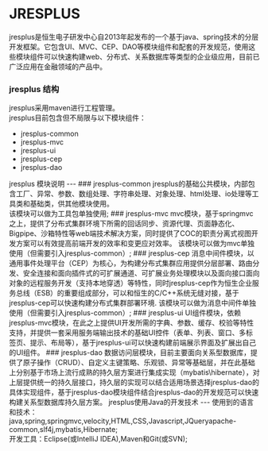 JRESPLUS
===

jresplus是恒生电子研发中心自2013年起发布的一个基于java、spring技术的分层开发框架。它包含UI、MVC、CEP、DAO等模块组件和配套的开发规范，使用这些模块组件可以快速构建web、分布式、关系数据库等类型的企业级应用，目前已广泛应用在金融领域的产品中。<br>

### jresplus 结构
jresplus采用maven进行工程管理。<br/>
jresplus目前包含但不局限与以下模块组件：<br/>
<ul>
<li>jresplus-common</li>
<li>jresplus-mvc</li>
<li>jresplus-ui</li>
<li>jresplus-cep</li>
<li>jresplus-dao</li>
</ul>
jresplus  模块说明
---
### jresplus-common
jresplus的基础公共模块，内部包含工厂、异常、参数、数组处理、字符串处理、对象处理、html处理、io处理等工具类和基础类，供其他模块使用。<br/>
该模块可以做为工具包单独使用;
### jresplus-mvc
mvc模块，基于springmvc之上，提供了分布式集群环境下所需的回话同步、资源代理、页面静态化、Bigpipe、沙箱特性等web端技术解决方案，同时提供了COC的职责分离式视图开发方案可以有效提高前端开发的效率和变更应对效率。
该模块可以做为mvc单独使用（但需要引入jresplus-common）;
### jresplus-cep
消息中间件模块，以通用事件处理平台（CEP）为核心，为构建分布式集群应用提供分层部署、路由分发、安全连接和面向插件式的可扩展通道、可扩展业务处理模块以及面向接口面向对象的远程服务开发（支持本地穿透）等特性，同时jresplus-cep作为恒生企业服务总线（ESB）的重要组成部分，可以和恒生的C/C++系统无缝对接，基于jresplus-cep可以快速构建分布式集群部署环境.
该模块可以做为消息中间件单独使用（但需要引入jresplus-common）;
### jresplus-ui
UI组件模块，依赖jresplus-mvc模块，在此之上提供UI开发所需的字典、参数、缓存、校验等特性支持，并提供一套采用服务端输出技术的基础UI控件（表单、列表、窗口、多标签页、提示、布局等），基于jresplus-ui可以快速构建前端展示界面及扩展出自己的UI组件。
### jresplus-dao
数据访问层模块，目前主要面向关系型数据库，提供了原子操作（CRUD）、自定义主键策略、乐观锁、异常等基础层，并在此基础上分别基于市场上流行成熟的持久层方案进行集成实现（mybatis\hibernate），对上层提供统一的持久层接口，持久层的实现可以结合适用场景选择jresplus-dao的具体实现组件，基于jresplus-dao模块组件结合jresplus-dao的开发规范可以快速构建关系型数据库持久层方案。
jresplus使用Java的开发技术
---
使用到的语言和技术：java,spring,springmvc,velocity,HTML,CSS,Javascript,JQueryapache-common,slf4j,mybatis,Hibernate;<br/>
开发工具：Eclipse(或IntelliJ IDEA),Maven和Git(或SVN);<br/>

